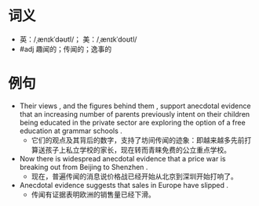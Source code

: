 # 词义
- 英：/ˌænɪkˈdəʊtl/； 美：/ˌænɪkˈdoʊtl/
- #adj 趣闻的；传闻的；逸事的
# 例句
- Their views , and the figures behind them , support anecdotal evidence that an increasing number of parents previously intent on their children being educated in the private sector are exploring the option of a free education at grammar schools .
	- 它们的观点及其背后的数字，支持了坊间传闻的迹象：即越来越多先前打算送孩子上私立学校的家长，现在转而青睐免费的公立重点学校。
- Now there is widespread anecdotal evidence that a price war is breaking out from Beijing to Shenzhen .
	- 现在，普遍传闻的消息说价格战已经开始从北京到深圳开始打响了。
- Anecdotal evidence suggests that sales in Europe have slipped .
	- 传闻有证据表明欧洲的销售量已经下滑。
